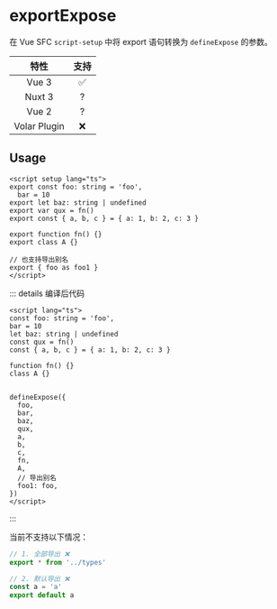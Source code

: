 # exportExpose

<StabilityLevel level="experimental" />

在 Vue SFC `script-setup` 中将 export 语句转换为 `defineExpose` 的参数。

|     特性     |        支持        |
| :----------: | :----------------: |
|    Vue 3     | :white_check_mark: |
|    Nuxt 3    |         ?          |
|    Vue 2     |         ?          |
| Volar Plugin |        :x:         |

## Usage

```vue
<script setup lang="ts">
export const foo: string = 'foo',
  bar = 10
export let baz: string | undefined
export var qux = fn()
export const { a, b, c } = { a: 1, b: 2, c: 3 }

export function fn() {}
export class A {}

// 也支持导出别名 
export { foo as foo1 }
</script>
```

::: details 编译后代码 

```vue
<script lang="ts">
const foo: string = 'foo',
bar = 10
let baz: string | undefined
const qux = fn()
const { a, b, c } = { a: 1, b: 2, c: 3 }

function fn() {}
class A {}


defineExpose({
  foo,
  bar,
  baz,
  qux,
  a,
  b,
  c,
  fn,
  A,
  // 导出别名 
  foo1: foo,
})
</script>
```

:::

当前不支持以下情况：

```ts
// 1. 全部导出 ❌
export * from '../types'

// 2. 默认导出 ❌
const a = 'a'
export default a
```
